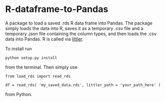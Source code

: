 # R-dataframe-to-Pandas

A package to load a saved .rds R data frame into Pandas. The package simply loads the data into R, saves it as a temporary .csv file and a temporary .json file containing the column types, and then loads the .csv data into Pandas. R is called via <a href = http://dirk.eddelbuettel.com/code/littler.html>littler</a>.

To install run

<pre><code>python setup.py install</code></pre>

from the terminal. Then simply use

<pre><code>from load_rds import read_rds

df = read_rds( 'my_saved_data.rds', littler_path = 'your_path_here' )</code></pre>

from Python.
